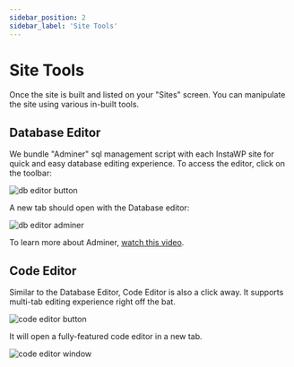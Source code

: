 ```yaml
---
sidebar_position: 2
sidebar_label: 'Site Tools'
---
```


# Site Tools

Once the site is built and listed on your "Sites" screen. You can manipulate the site using various in-built tools. 

## Database Editor

We bundle "Adminer" sql management script with each InstaWP site for quick and easy database editing experience. To access the editor, click on the toolbar:

![db editor button](https://ik.imagekit.io/instawp/instawp-docs-db-editor?ik-sdk-version=javascript-1.4.3&updatedAt=1654687666385)

A new tab should open with the Database editor:

![db editor adminer](https://ik.imagekit.io/instawp/instawp-docs-adminer?ik-sdk-version=javascript-1.4.3&updatedAt=1654687628908)

To learn more about Adminer, [watch this video](https://www.youtube.com/watch?v=r0e2ovhC_Gs).

## Code Editor

Similar to the Database Editor, Code Editor is also a click away. It supports multi-tab editing experience right off the bat. 

![code editor button](https://ik.imagekit.io/instawp/instawp-docs-code-editor?ik-sdk-version=javascript-1.4.3&updatedAt=1654688028284)

It will open a fully-featured code editor in a new tab. 

![code editor window](https://ik.imagekit.io/instawp/instawp-docs-code-editor-window?ik-sdk-version=javascript-1.4.3&updatedAt=1654688328502)

